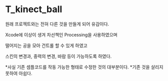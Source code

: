 # T_kinect_ball

원래 프로젝트와는 전혀 다른 것을 만들게 되어 유감이다.

Xcode에 이상이 생겨 차선책인 Processing을 사용하였으며

떨어지는 공을 모아 건트롤 할 수 있게 하였고

스킨의 변경과, 중력의 변경, 바람 등이 가능하도록 하였다.

*사실 기존 셈플코드를 작동 가능한 형태로 수정한 것의 대부분이다.
*기존 것을 살리지 못하여 아쉽다.
